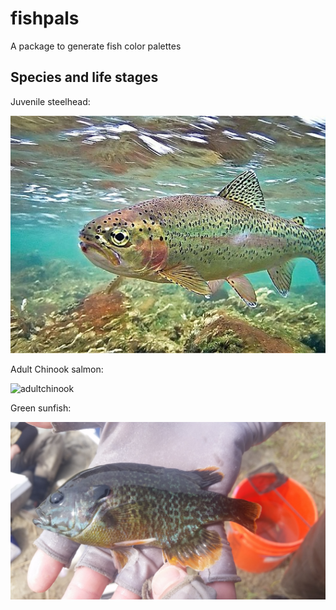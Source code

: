 # fishpals
A package to generate fish color palettes

## Species and life stages

Juvenile steelhead:

![juvenilesteelehad2](https://raw.githubusercontent.com/fishsciences/fishpals/master/fishphotos/juvenile_steelhead2.jpg)


Adult Chinook salmon:

![adultchinook](https://c1.staticflickr.com/9/8614/30177831831_4194c59228_b.jpg)

Green sunfish:

![greensunfish](https://raw.githubusercontent.com/fishsciences/fishpals/master/fishphotos/green_sunfish.jpg)


